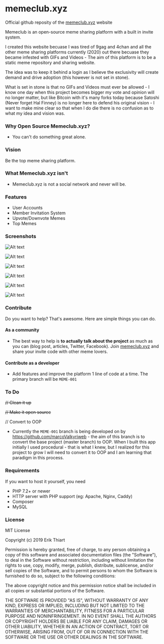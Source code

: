 # memeclub.xyz
Official github reposity of the [memeclub.xyz](https://memeclub.xyz) website

Memeclub is an open-source meme sharing platform with a built in invite system.

I created this website becuase I was tired of 9gag and 4chan and all the other meme sharing platforms currently (2020) out there becuase they became infested with GIFs and Videos - The aim of this platform is to be a static meme repository and sharing website.

The idea was to keep it behind a login as I believe the exclusivity will create demand and drive adoption (this however is not set in stone).

What is set in stone is that no GIFs and Videos must ever be allowed - I know one day when this project becomes bigger my vote and opinion will no longer matter, but like Bitcoin with it's many forks today because Satoshi (Never forget Hal Finney) is no longer here to defend his original vision - I want to make mine clear so that when I do die there is no confusion as to what my idea and vision was.

### Why Open Source Memeclub.xyz?
* You can't do something great alone. 

### Vision
Be the top meme sharing platform.

### What Memeclub.xyz isn't
* Memeclub.xyz is not a social network and never will be.

### Features

* User Accounts
* Member Invitation System
* Upvote/Downvote Memes
* Top Memes

### Screenshots

![Alt text](/../master/readme/view_meme.png?raw=true)

![Alt text](/../master/readme/registration.png?raw=true)

![Alt text](/../master/readme/login.png?raw=true)

![Alt text](/../master/readme/memester_profile.png?raw=true)

![Alt text](/../master/readme/all_memesters.png?raw=true)

![Alt text](/../master/readme/all_memes.png?raw=true)

### Contribute

Do you want to help? That's awesome. Here are simple things you can do.

#### As a community

* The best way to help is **to actually talk about the project** as much as you can (blog post, articles, Twitter, Facebook). Join [memeclub.xyz](https://memeclub.xyz) and share your invite code with other meme lovers.

#### Contribute as a developer

* Add features and improve the platform 1 line of code at a time. The primary branch will be `MEME-001` 

### To Do
~~// Clean it up~~

~~// Make it open source~~

// Convert to OOP

* Currently the `MEME-001` branch is being developed on by https://github.com/marcoValkyriweb - the aim of this branch is to convert the base project (master branch) to OOP. When I built this app initially I used procedural - that is what I knew, but I realized for this project to grow I will need to convert it to OOP and I am learning that paradigm in this process.

### Requirements
If you want to host it yourself, you need

* PHP 7.2+ or newer
* HTTP server with PHP support (eg: Apache, Nginx, Caddy)
* Composer
* MySQL

### License

MIT License

Copyright (c) 2019 Erik Thiart

Permission is hereby granted, free of charge, to any person obtaining a copy
of this software and associated documentation files (the "Software"), to deal
in the Software without restriction, including without limitation the rights
to use, copy, modify, merge, publish, distribute, sublicense, and/or sell
copies of the Software, and to permit persons to whom the Software is
furnished to do so, subject to the following conditions:

The above copyright notice and this permission notice shall be included in all
copies or substantial portions of the Software.

THE SOFTWARE IS PROVIDED "AS IS", WITHOUT WARRANTY OF ANY KIND, EXPRESS OR
IMPLIED, INCLUDING BUT NOT LIMITED TO THE WARRANTIES OF MERCHANTABILITY,
FITNESS FOR A PARTICULAR PURPOSE AND NONINFRINGEMENT. IN NO EVENT SHALL THE
AUTHORS OR COPYRIGHT HOLDERS BE LIABLE FOR ANY CLAIM, DAMAGES OR OTHER
LIABILITY, WHETHER IN AN ACTION OF CONTRACT, TORT OR OTHERWISE, ARISING FROM,
OUT OF OR IN CONNECTION WITH THE SOFTWARE OR THE USE OR OTHER DEALINGS IN THE
SOFTWARE.
